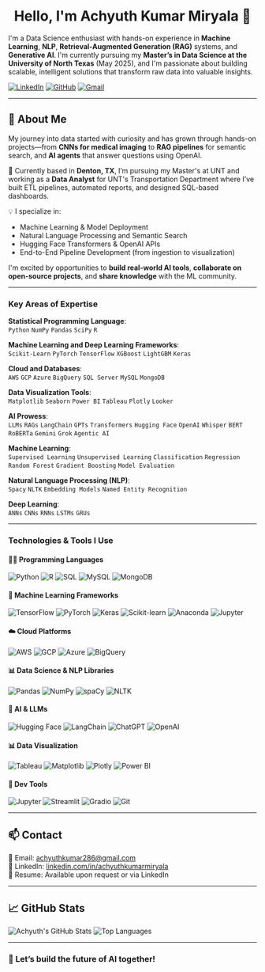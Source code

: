 <h1 align="center">Hello, I'm Achyuth Kumar Miryala 👋</h1>

I'm a Data Science enthusiast with hands-on experience in **Machine Learning**, **NLP**, **Retrieval-Augmented Generation (RAG)** systems, and **Generative AI**. I'm currently pursuing my **Master’s in Data Science at the University of North Texas** (May 2025), and I'm passionate about building scalable, intelligent solutions that transform raw data into valuable insights.

[![LinkedIn](https://img.shields.io/badge/LinkedIn-0077B5?style=flat-square&logo=linkedin&logoColor=white)](https://www.linkedin.com/in/achyuthkumarmiryala/)
[![GitHub](https://img.shields.io/badge/GitHub-000000?style=flat-square&logo=github&logoColor=white)](https://github.com/achyuthkumarmiryala)
[![Gmail](https://img.shields.io/badge/Gmail-D14836?style=flat-square&logo=gmail&logoColor=white)](mailto:achyuthkumar286@gmail.com)

---

## 🧠 About Me

My journey into data started with curiosity and has grown through hands-on projects—from **CNNs for medical imaging** to **RAG pipelines** for semantic search, and **AI agents** that answer questions using OpenAI.

📍 Currently based in **Denton, TX**, I’m pursuing my Master's at UNT and working as a **Data Analyst** for UNT's Transportation Department where I’ve built ETL pipelines, automated reports, and designed SQL-based dashboards.

💡 I specialize in:

- Machine Learning & Model Deployment  
- Natural Language Processing and Semantic Search  
- Hugging Face Transformers & OpenAI APIs  
- End-to-End Pipeline Development (from ingestion to visualization)

I'm excited by opportunities to **build real-world AI tools**, **collaborate on open-source projects**, and **share knowledge** with the ML community.

---

### Key Areas of Expertise

**Statistical Programming Language**:  
`Python` `NumPy` `Pandas` `SciPy` `R`

**Machine Learning and Deep Learning Frameworks**:  
`Scikit-Learn` `PyTorch` `TensorFlow` `XGBoost` `LightGBM` `Keras`

**Cloud and Databases**:  
`AWS` `GCP` `Azure` `BigQuery` `SQL Server` `MySQL` `MongoDB`

**Data Visualization Tools**:  
`Matplotlib` `Seaborn` `Power BI` `Tableau` `Plotly` `Looker`

**AI Prowess**:  
`LLMs` `RAGs` `LangChain` `GPTs` `Transformers` `Hugging Face` `OpenAI` `Whisper` `BERT` `RoBERTa` `Gemini` `Grok` `Agentic AI`

**Machine Learning**:  
`Supervised Learning` `Unsupervised Learning` `Classification` `Regression`  
`Random Forest` `Gradient Boosting` `Model Evaluation`

**Natural Language Processing (NLP)**:  
`Spacy` `NLTK` `Embedding Models` `Named Entity Recognition`

**Deep Learning**:  
`ANNs` `CNNs` `RNNs` `LSTMs` `GRUs`

---

### Technologies & Tools I Use

#### 👨‍💻 Programming Languages
![Python](https://img.shields.io/badge/Python-blue?logo=python&logoColor=white)
![R](https://img.shields.io/badge/R-276DC3?logo=r&logoColor=white)
![SQL](https://img.shields.io/badge/SQL-003B57?logo=sqlite&logoColor=white)
![MySQL](https://img.shields.io/badge/MySQL-00758F?logo=mysql&logoColor=white)
![MongoDB](https://img.shields.io/badge/MongoDB-4DB33D?logo=mongodb&logoColor=white)

#### 🤖 Machine Learning Frameworks
![TensorFlow](https://img.shields.io/badge/TensorFlow-FF6F00?logo=tensorflow&logoColor=white)
![PyTorch](https://img.shields.io/badge/PyTorch-EE4C2C?logo=pytorch&logoColor=white)
![Keras](https://img.shields.io/badge/Keras-D00000?logo=keras&logoColor=white)
![Scikit-learn](https://img.shields.io/badge/Scikit--learn-F7931E?logo=scikit-learn&logoColor=white)
![Anaconda](https://img.shields.io/badge/Anaconda-44A833?logo=anaconda&logoColor=white)
![Jupyter](https://img.shields.io/badge/Jupyter-F37626?logo=jupyter&logoColor=white)

#### ☁️ Cloud Platforms
![AWS](https://img.shields.io/badge/AWS-232F3E?logo=amazon-aws&logoColor=white)
![GCP](https://img.shields.io/badge/GCP-4285F4?logo=googlecloud&logoColor=white)
![Azure](https://img.shields.io/badge/Azure-0089D6?logo=microsoft-azure&logoColor=white)
![BigQuery](https://img.shields.io/badge/BigQuery-669DF6?logo=googlecloud&logoColor=white)

#### 📊 Data Science & NLP Libraries
![Pandas](https://img.shields.io/badge/Pandas-150458?logo=pandas&logoColor=white)
![NumPy](https://img.shields.io/badge/NumPy-013243?logo=numpy&logoColor=white)
![spaCy](https://img.shields.io/badge/spaCy-09A3D5?logo=spacy&logoColor=white)
![NLTK](https://img.shields.io/badge/NLTK-ED9C28?logo=nltk&logoColor=white)

#### 🤖 AI & LLMs
![Hugging Face](https://img.shields.io/badge/HuggingFace-FFD21F?logo=huggingface&logoColor=black)
![LangChain](https://img.shields.io/badge/LangChain-00B8A9?logo=data&logoColor=white)
![ChatGPT](https://img.shields.io/badge/ChatGPT-10A37F?logo=openai&logoColor=white)
![OpenAI](https://img.shields.io/badge/OpenAI-412991?logo=openai&logoColor=white)

#### 📊 Data Visualization
![Tableau](https://img.shields.io/badge/Tableau-E97627?logo=tableau&logoColor=white)
![Matplotlib](https://img.shields.io/badge/Matplotlib-3776AB?logo=matplotlib&logoColor=white)
![Plotly](https://img.shields.io/badge/Plotly-3F4F75?logo=plotly&logoColor=white)
![Power BI](https://img.shields.io/badge/Power%20BI-F2C811?logo=powerbi&logoColor=black)

#### 🧪 Dev Tools
![Jupyter](https://img.shields.io/badge/Jupyter-F37626?logo=jupyter&logoColor=white)
![Streamlit](https://img.shields.io/badge/Streamlit-FF4B4B?logo=streamlit&logoColor=white)
![Gradio](https://img.shields.io/badge/Gradio-171717?logo=gradio&logoColor=white)
![Git](https://img.shields.io/badge/Git-F05032?logo=git&logoColor=white)

---

## 📫 Contact

📧 Email: [achyuthkumar286@gmail.com](mailto:achyuthkumar286@gmail.com)  
🔗 LinkedIn: [linkedin.com/in/achyuthkumarmiryala](https://www.linkedin.com/in/achyuthkumarmiryala/)  
📂 Resume: Available upon request or via LinkedIn

---

## 📈 GitHub Stats

![Achyuth's GitHub Stats](https://github-readme-stats.vercel.app/api?username=achyuthkumarmiryala&show_icons=true&theme=dark)
![Top Languages](https://github-readme-stats.vercel.app/api/top-langs/?username=achyuthkumarmiryala&layout=compact&theme=dark)

---

### 🚀 Let’s build the future of AI together!
